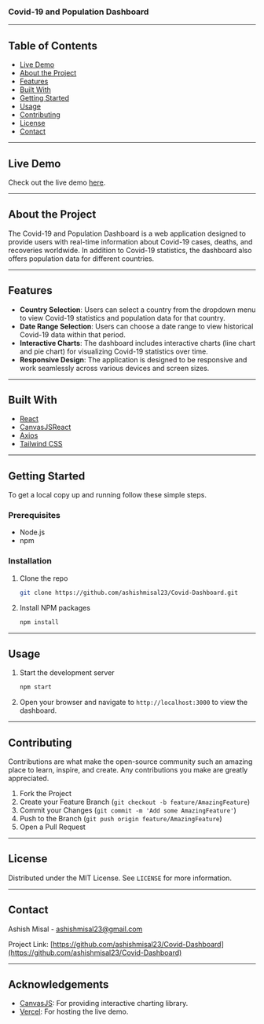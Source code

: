 ### Covid-19 and Population Dashboard


---

## Table of Contents

- [Live Demo](#live-demo)
- [About the Project](#about-the-project)
- [Features](#features)
- [Built With](#built-with)
- [Getting Started](#getting-started)
- [Usage](#usage)
- [Contributing](#contributing)
- [License](#license)
- [Contact](#contact)

---

## Live Demo

Check out the live demo [here](https://covid-dashboard-ashishmisal.vercel.app/).

---

## About the Project

The Covid-19 and Population Dashboard is a web application designed to provide users with real-time information about Covid-19 cases, deaths, and recoveries worldwide. In addition to Covid-19 statistics, the dashboard also offers population data for different countries.

---

## Features

- **Country Selection**: Users can select a country from the dropdown menu to view Covid-19 statistics and population data for that country.
- **Date Range Selection**: Users can choose a date range to view historical Covid-19 data within that period.
- **Interactive Charts**: The dashboard includes interactive charts (line chart and pie chart) for visualizing Covid-19 statistics over time.
- **Responsive Design**: The application is designed to be responsive and work seamlessly across various devices and screen sizes.

---

## Built With

- [React](https://reactjs.org/)
- [CanvasJSReact](https://canvasjs.com/react-charts/)
- [Axios](https://axios-http.com/)
- [Tailwind CSS](https://tailwindcss.com/)

---

## Getting Started

To get a local copy up and running follow these simple steps.

### Prerequisites

- Node.js
- npm

### Installation

1. Clone the repo
   ```sh
   git clone https://github.com/ashishmisal23/Covid-Dashboard.git
   ```
2. Install NPM packages
   ```sh
   npm install
   ```

---

## Usage

1. Start the development server
   ```sh
   npm start
   ```
2. Open your browser and navigate to `http://localhost:3000` to view the dashboard.

---

## Contributing

Contributions are what make the open-source community such an amazing place to learn, inspire, and create. Any contributions you make are greatly appreciated.

1. Fork the Project
2. Create your Feature Branch (`git checkout -b feature/AmazingFeature`)
3. Commit your Changes (`git commit -m 'Add some AmazingFeature'`)
4. Push to the Branch (`git push origin feature/AmazingFeature`)
5. Open a Pull Request

---

## License

Distributed under the MIT License. See `LICENSE` for more information.

---

## Contact

Ashish Misal - [ashishmisal23@gmail.com](mailto:ashishmisal23@gmail.com)

Project Link: [https://github.com/ashishmisal23/Covid-Dashboard](https://github.com/ashishmisal23/Covid-Dashboard)

---

## Acknowledgements

- [CanvasJS](https://canvasjs.com/): For providing interactive charting library.
- [Vercel](https://vercel.com/): For hosting the live demo.

